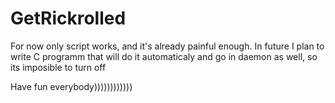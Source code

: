 # GetRickrolled

For now only script works, and it's already painful enough. In future I plan to write C programm that will do it automaticaly
and go in daemon as well, so its imposible to turn off

Have fun everybody))))))))))))
